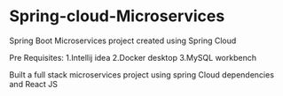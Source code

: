 # Spring-cloud-Microservices
Spring Boot Microservices project created using Spring Cloud 

Pre Requisites:
1.Intellij idea
2.Docker desktop
3.MySQL workbench

Built a full stack microservices project using spring Cloud dependencies and React JS
